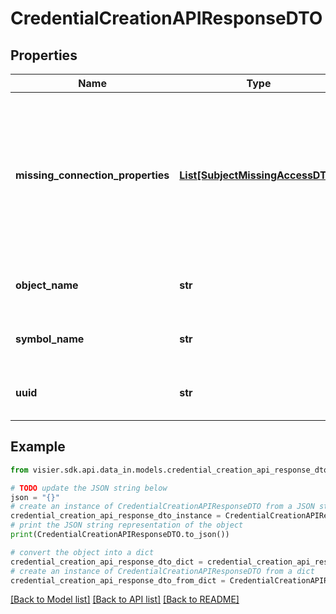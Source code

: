 # CredentialCreationAPIResponseDTO


## Properties

Name | Type | Description | Notes
------------ | ------------- | ------------- | -------------
**missing_connection_properties** | [**List[SubjectMissingAccessDTO]**](SubjectMissingAccessDTO.md) | The properties that the credential cannot access despite successful authentication.  This is only returned for authentications that do not grant access to all data. | [optional] 
**object_name** | **str** | The object name of the newly created credential. | [optional] 
**symbol_name** | **str** | The symbol name of the newly created credential. | [optional] 
**uuid** | **str** | The unique ID of the newly created credential. | [optional] 

## Example

```python
from visier.sdk.api.data_in.models.credential_creation_api_response_dto import CredentialCreationAPIResponseDTO

# TODO update the JSON string below
json = "{}"
# create an instance of CredentialCreationAPIResponseDTO from a JSON string
credential_creation_api_response_dto_instance = CredentialCreationAPIResponseDTO.from_json(json)
# print the JSON string representation of the object
print(CredentialCreationAPIResponseDTO.to_json())

# convert the object into a dict
credential_creation_api_response_dto_dict = credential_creation_api_response_dto_instance.to_dict()
# create an instance of CredentialCreationAPIResponseDTO from a dict
credential_creation_api_response_dto_from_dict = CredentialCreationAPIResponseDTO.from_dict(credential_creation_api_response_dto_dict)
```
[[Back to Model list]](../README.md#documentation-for-models) [[Back to API list]](../README.md#documentation-for-api-endpoints) [[Back to README]](../README.md)


